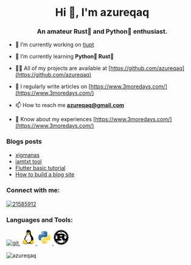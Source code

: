 <h1 align="center">Hi 👋, I'm azureqaq</h1>
<h3 align="center">An amateur Rust🦀️ and Python🐍 enthusiast.</h3>

- 🔭 I’m currently working on [tjupt](https://github.com/tjupt)

- 🌱 I’m currently learning **Python🐍 Rust🦀**

- 👨‍💻 All of my projects are available at [https://github.com/azureqaq](https://github.com/azureqaq)

- 📝 I regularly write articles on [https://www.3moredays.com/](https://www.3moredays.com/)

- 📫 How to reach me **azureqaq@gmail.com**

- 📄 Know about my experiences [https://www.3moredays.com/](https://www.3moredays.com/)

### Blogs posts
<!-- BLOG-POST-LIST:START -->
- [xigmanas](http://www.3moredays.com/2022-11-28-xigmanas/)
- [iamtxt tool](http://www.3moredays.com/2022-11-28-iamtxt-tool/)
- [Flutter basic tutorial](http://www.3moredays.com/2022-11-21-learn-flutter/)
- [How to build a blog site](http://www.3moredays.com/2022-11-20-how-to-build-a-blog-site/)
<!-- BLOG-POST-LIST:END -->

<h3 align="left">Connect with me:</h3>
<p align="left">
<a href="https://stackoverflow.com/users/21585912" target="blank"><img align="center" src="https://raw.githubusercontent.com/rahuldkjain/github-profile-readme-generator/master/src/images/icons/Social/stack-overflow.svg" alt="21585912" height="30" width="40" /></a>
</p>

<h3 align="left">Languages and Tools:</h3>
<p align="left"> <a href="https://git-scm.com/" target="_blank" rel="noreferrer"> <img src="https://www.vectorlogo.zone/logos/git-scm/git-scm-icon.svg" alt="git" width="40" height="40"/> </a> <a href="https://www.linux.org/" target="_blank" rel="noreferrer"> <img src="https://raw.githubusercontent.com/devicons/devicon/master/icons/linux/linux-original.svg" alt="linux" width="40" height="40"/> </a> <a href="https://www.python.org" target="_blank" rel="noreferrer"> <img src="https://raw.githubusercontent.com/devicons/devicon/master/icons/python/python-original.svg" alt="python" width="40" height="40"/> </a> <a href="https://www.rust-lang.org" target="_blank" rel="noreferrer"> <img src="https://raw.githubusercontent.com/devicons/devicon/master/icons/rust/rust-plain.svg" alt="rust" width="40" height="40"/> </a> </p>

<p><img align="center" src="https://github-readme-stats.vercel.app/api/top-langs?username=azureqaq&show_icons=true&locale=en&layout=compact" alt="azureqaq" /></p>

